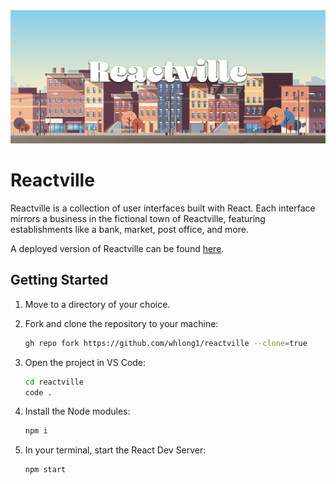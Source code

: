 <img src="src/assets/screenshots/landing.png"/>

# Reactville

Reactville is a collection of user interfaces built with React. Each interface mirrors a business in the fictional town of Reactville, featuring establishments like a bank, market, post office, and more.

A deployed version of Reactville can be found [here](https://reactville.netlify.app/).

## Getting Started

1. Move to a directory of your choice.
2. Fork and clone the repository to your machine:

    ```bash
    gh repo fork https://github.com/whlong1/reactville --clone=true
    ```

3. Open the project in VS Code:

    ```bash
    cd reactville
    code .
    ```

4. Install the Node modules:

    ```bash
    npm i
    ```

5. In your terminal, start the React Dev Server:

    ```bash
    npm start
    ```